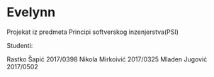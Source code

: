 # Evelynn

Projekat iz predmeta Principi softverskog inzenjerstva(PSI)


Studenti:

Rastko Šapić 2017/0398 
Nikola Mirkoivić 2017/0325
Mladen Jugović 2017/0502

